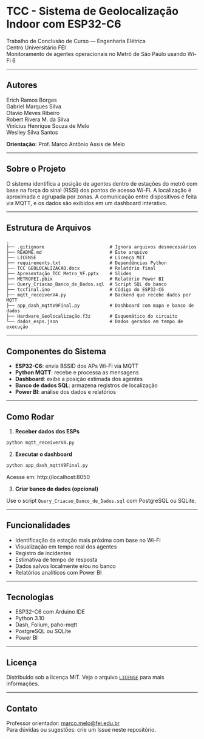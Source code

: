 # TCC - Sistema de Geolocalização Indoor com ESP32-C6

Trabalho de Conclusão de Curso — Engenharia Elétrica  
Centro Universitário FEI  
Monitoramento de agentes operacionais no Metrô de São Paulo usando Wi-Fi 6

---

## Autores

Erich Ramos Borges  
Gabriel Marques Silva  
Otavio Meves Ribeiro  
Robert Rivera M. da Silva  
Vinícius Henrique Souza de Melo  
Weslley Silva Santos  

**Orientação:** Prof. Marco Antônio Assis de Melo

---

## Sobre o Projeto

O sistema identifica a posição de agentes dentro de estações do metrô com base na força do sinal (RSSI) dos pontos de acesso Wi-Fi. A localização é aproximada e agrupada por zonas. A comunicação entre dispositivos é feita via MQTT, e os dados são exibidos em um dashboard interativo.

---

## Estrutura de Arquivos

```
.
├── .gitignore                        # Ignora arquivos desnecessários
├── README.md                         # Este arquivo
├── LICENSE                           # Licença MIT
├── requirements.txt                  # Dependências Python
├── TCC GEOLOCALIZACAO.docx           # Relatório final
├── Apresentação_TCC_Metro_VF.pptx    # Slides
├── METROFEI.pbix                     # Relatório Power BI
├── Query_Criacao_Banco_de_Dados.sql  # Script SQL do banco
├── tccfinal.ino                      # Código do ESP32-C6
├── mqtt_receiverV4.py                # Backend que recebe dados por MQTT
├── app_dash_mqttV9Final.py           # Dashboard com mapa e banco de dados
├── Hardware_Geolocalização.f3z       # Esquemático do circuito
└── dados_esps.json                   # Dados gerados em tempo de execução
```

---

## Componentes do Sistema

- **ESP32-C6**: envia BSSID dos APs Wi-Fi via MQTT
- **Python MQTT**: recebe e processa as mensagens
- **Dashboard**: exibe a posição estimada dos agentes
- **Banco de dados SQL**: armazena registros de localização
- **Power BI**: análise dos dados e relatórios

---

## Como Rodar

1. **Receber dados dos ESPs**

```bash
python mqtt_receiverV4.py
```

2. **Executar o dashboard**

```bash
python app_dash_mqttV9Final.py
```

Acesse em: http://localhost:8050

3. **Criar banco de dados (opcional)**

Use o script `Query_Criacao_Banco_de_Dados.sql` com PostgreSQL ou SQLite.

---

## Funcionalidades

- Identificação da estação mais próxima com base no Wi-Fi
- Visualização em tempo real dos agentes
- Registro de incidentes
- Estimativa de tempo de resposta
- Dados salvos localmente e/ou no banco
- Relatórios analíticos com Power BI

---

## Tecnologias

- ESP32-C6 com Arduino IDE
- Python 3.10
- Dash, Folium, paho-mqtt
- PostgreSQL ou SQLite
- Power BI

---

## Licença

Distribuído sob a licença MIT. Veja o arquivo [`LICENSE`](LICENSE) para mais informações.

---

## Contato

Professor orientador: marco.melo@fei.edu.br  
Para dúvidas ou sugestões: crie um Issue neste repositório.
